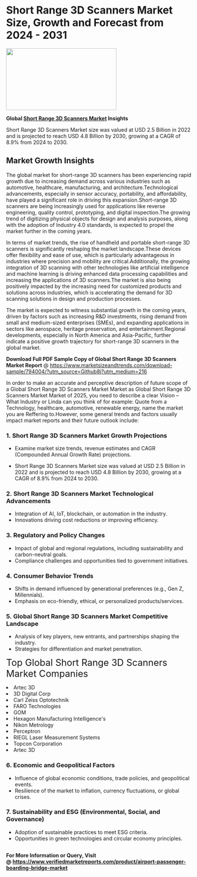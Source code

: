 <H1>Short Range 3D Scanners Market Size, Growth and Forecast from 2024 - 2031</H1><img class="aligncenter size-medium wp-image-584254" src="https://thirdeyenews.in/wp-content/uploads/2024/09/Global-Market-Research-300x168.jpeg" alt="" width="300" height="168" /><p><strong>Global&nbsp;<a href="https://www.marketsizeandtrends.com/download-sample/794004/?utm_source=Github8j?utm_medium=216">Short Range 3D Scanners Market</a> Insights</strong></p><p>Short Range 3D Scanners Market size was valued at USD 2.5 Billion in 2022 and is projected to reach USD 4.8 Billion by 2030, growing at a CAGR of 8.9% from 2024 to 2030.</p><p><h2>Market Growth Insights</h2> <p>The global market for short-range 3D scanners has been experiencing rapid growth due to increasing demand across various industries such as automotive, healthcare, manufacturing, and architecture.Technological advancements, especially in sensor accuracy, portability, and affordability, have played a significant role in driving this expansion.Short-range 3D scanners are being increasingly used for applications like reverse engineering, quality control, prototyping, and digital inspection.The growing trend of digitizing physical objects for design and analysis purposes, along with the adoption of Industry 4.0 standards, is expected to propel the market further in the coming years.</p> <p>In terms of market trends, the rise of handheld and portable short-range 3D scanners is significantly reshaping the market landscape.These devices offer flexibility and ease of use, which is particularly advantageous in industries where precision and mobility are critical.Additionally, the growing integration of 3D scanning with other technologies like artificial intelligence and machine learning is driving enhanced data processing capabilities and increasing the applications of 3D scanners.The market is also being positively impacted by the increasing need for customized products and solutions across industries, which is accelerating the demand for 3D scanning solutions in design and production processes.</p> <p>The market is expected to witness substantial growth in the coming years, driven by factors such as increasing R&D investments, rising demand from small and medium-sized enterprises (SMEs), and expanding applications in sectors like aerospace, heritage preservation, and entertainment.Regional developments, especially in North America and Asia-Pacific, further indicate a positive growth trajectory for short-range 3D scanners in the global market.</p> <p><span class=""><strong>Download Full PDF Sample Copy of Global Short Range 3D Scanners Market Report</strong> @ <a href="https://www.marketsizeandtrends.com/download-sample/794004/?utm_source=Github8j?utm_medium=216" target="_blank">https://www.marketsizeandtrends.com/download-sample/794004/?utm_source=Github8j?utm_medium=216</a></span></p><p>In order to make an accurate and perceptive description of future scope of a Global&nbsp;Short Range 3D Scanners Market Market as Global&nbsp;Short Range 3D Scanners Market Market of 2025, you need to describe a clear Vision &ndash; What Industry or Linda can you think of for example: Quote from a Technology, healthcare, automotive, renewable energy, name the market you are Reffering to.However, some general trends and factors usually impact market reports and their future outlook include:</p><h3>1.&nbsp;<strong>Short Range 3D Scanners Market Growth Projections</strong></h3><ul><li>Examine market size trends, revenue estimates and CAGR (Compounded Annual Growth Rate) projections.</li><li><p>Short Range 3D Scanners Market size was valued at USD 2.5 Billion in 2022 and is projected to reach USD 4.8 Billion by 2030, growing at a CAGR of 8.9% from 2024 to 2030.</p></li></ul><h3>2.&nbsp;<strong>Short Range 3D Scanners Market Technological Advancements</strong></h3><ul><li>Integration of AI, IoT, blockchain, or automation in the industry.</li><li>Innovations driving cost reductions or improving efficiency.</li></ul><h3>3.&nbsp;<strong>Regulatory and Policy Changes</strong></h3><ul><li>Impact of global and regional regulations, including sustainability and carbon-neutral goals.</li><li>Compliance challenges and opportunities tied to government initiatives.</li></ul><h3>4.&nbsp;<strong>Consumer Behavior Trends</strong></h3><ul><li>Shifts in demand influenced by generational preferences (e.g., Gen Z, Millennials).</li><li>Emphasis on eco-friendly, ethical, or personalized products/services.</li></ul><h3>5.&nbsp;<strong>Global Short Range 3D Scanners Market Competitive Landscape</strong></h3><ul><li>Analysis of key players, new entrants, and partnerships shaping the industry.</li><li>Strategies for differentiation and market penetration.</li></ul><p data-pm-slice="1 1 []"><span style="color: inherit; font-family: inherit; font-size: 25px;">Top Global Short Range 3D Scanners Market Companies</span></p><div class="" data-test-id=""><p><li>Artec 3D</li><li> 3D Digital Corp</li><li> Carl Zeiss Optotechnik</li><li> FARO Technologies</li><li> GOM</li><li> Hexagon Manufacturing Intelligence's</li><li> Nikon Metrology</li><li> Perceptron</li><li> RIEGL Laser Measurement Systems</li><li> Topcon Corporation</li><li> Artec 3D</li></p></div><h3>6.&nbsp;<strong>Economic and Geopolitical Factors</strong></h3><ul><li>Influence of global economic conditions, trade policies, and geopolitical events.</li><li>Resilience of the market to inflation, currency fluctuations, or global crises.</li></ul><h3>7.&nbsp;<strong>Sustainability and ESG (Environmental, Social, and Governance)</strong></h3><ul><li>Adoption of sustainable practices to meet ESG criteria.</li><li>Opportunities in green technologies and circular economy principles.</li></ul><h2><strong style="font-size: 14px;">For More Information or Query, Visit @&nbsp;</strong><a style="background-color: #ffffff; font-size: 14px;" href="https://www.marketsizeandtrends.com/report/short-range-3d-scanners-market/" target="_blank">https://www.verifiedmarketreports.com/product/airport-passenger-boarding-bridge-market</a></h2>